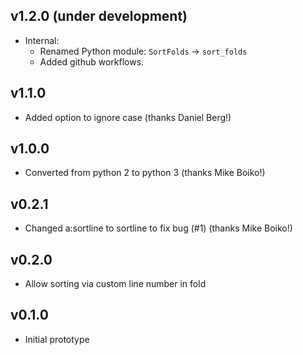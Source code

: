 ## v1.2.0 (under development)

* Internal:
  * Renamed Python module: `SortFolds` -> `sort_folds`
  * Added github workflows.

## v1.1.0

* Added option to ignore case (thanks Daniel Berg!)

## v1.0.0

* Converted from python 2 to python 3 (thanks Mike Boiko!)

## v0.2.1

* Changed a:sortline to sortline to fix bug (#1) (thanks Mike Boiko!)

## v0.2.0

* Allow sorting via custom line number in fold

## v0.1.0

* Initial prototype
